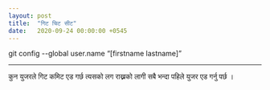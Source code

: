 ```yaml
---
layout: post
title:  "गिट चिट सीट"
date:   2020-09-24 00:00:00 +0545
---
```


git config --global user.name “[firstname lastname]” 

***

कुन युजरले गिट कमिट एड गर्छ त्यसको लग राख्नको लागी सबै भन्दा पहिले युजर एड गर्नु पर्छ । 
